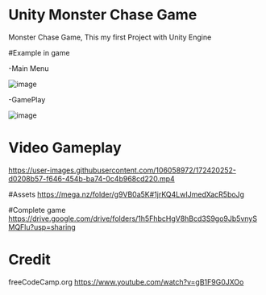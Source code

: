 # Unity Monster Chase Game
Monster Chase Game, This my first Project with Unity Engine

#Example in game

-Main Menu

![image](https://user-images.githubusercontent.com/106058972/172407259-87864e42-04c8-4898-92f5-48fe78008ad8.png) 

-GamePlay

![image](https://user-images.githubusercontent.com/106058972/172407283-2aeb72b6-bf4a-4d01-bcb3-6eff8496d582.png)


# Video Gameplay

https://user-images.githubusercontent.com/106058972/172420252-d0208b57-f646-454b-ba74-0c4b968cd220.mp4

#Assets
https://mega.nz/folder/g9VB0a5K#1jrKQ4LwIJmedXacR5boJg

#Complete game
https://drive.google.com/drive/folders/1h5FhbcHgV8hBcd3S9go9Jb5vnySMQFlu?usp=sharing


# Credit 
freeCodeCamp.org https://www.youtube.com/watch?v=gB1F9G0JXOo
